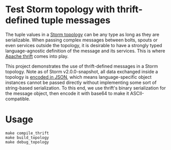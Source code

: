 # Test Storm topology with thrift-defined tuple messages

The tuple values in a [Storm topology](http://storm.apache.org) can be any type as long as they are serializable. 
When passing complex messages between bolts, spouts or even services outside the topology, it is desirable to 
have a strongly typed language-agnostic definition of the message and its services. 
This is where [Apache thrift](http://thrift.apache.org) comes into play.

This project demonstrates the use of thrift-defined messages in a Storm topology. Note as of Storm v2.0.0-snapshot, 
all data exchanged inside a topology is [encoded in JSON](http://storm.apache.org/releases/2.0.0-SNAPSHOT/Multilang-protocol.html), 
which means language-specific object instances cannot be passed directly without implementing some sort of 
string-based serialization. To this end, we use thrift's binary serialization for the message object, then encode it
with base64 to make it ASCII-compatible.


# Usage

```
make compile_thrift
make build_topology
make debug_topology
```
